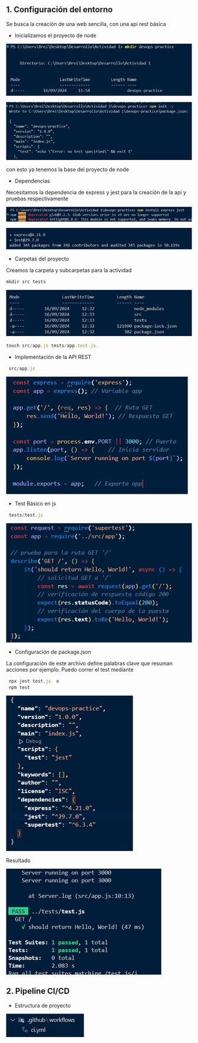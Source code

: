 ## 1. Configuración del entorno

Se busca la creación de una web sencilla, con una api rest básica

- Inicializamos el proyecto de node

![alt text](image/image.png)

![alt text](image/image-1.png)

con esto ya tenemos la base del proyecto de node

- Dependencias

Necesitamos la dependencia de express y jest para la creación de la api y pruebas respectivamente

![alt text](image/image-3.png)

![alt text](image/image-2.png)

- Carpetas del proyecto

Creamos la carpeta y subcarpetas para la actividad

 ```javascript
 mkdir src tests
```

![alt text](image/image-4.png)

```javascript
touch src/app.js tests/app.test.js
```

- Implementación de la API REST

```javascript
 src/app.js
```
![alt text](image.png)


- Test Básico en js

```javascript
 tests/test.js
```
![alt text](image-2.png)

- Configuración de package.json

La configuración de este archivo define palabras clave que resuman acciones por ejemplo. Puedo correr el test mediante 

```javascript
 npx jest test.js  o
 npm test
```
![alt text](image-4.png)

Resultado 

![alt text](image-3.png)

## 2. Pipeline CI/CD

- Estructura de proyecto 

![alt text](image-5.png)